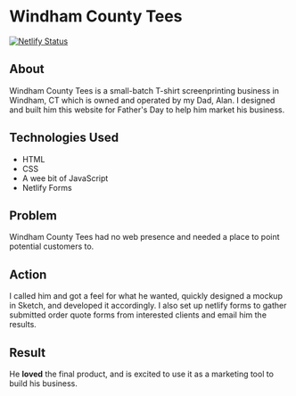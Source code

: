 # Windham County Tees

[![Netlify Status](https://api.netlify.com/api/v1/badges/3f498085-ad73-4ca6-965c-c1c8385011f6/deploy-status)](https://app.netlify.com/sites/flamboyant-hermann-3ad2bd/deploys)

## About

Windham County Tees is a small-batch T-shirt screenprinting business in Windham, CT which is owned and operated by my Dad, Alan. I designed and built him this website for Father's Day to help him market his business.

## Technologies Used

-   HTML
-   CSS
-   A wee bit of JavaScript
-   Netlify Forms

## Problem

Windham County Tees had no web presence and needed a place to point potential customers to.

## Action

I called him and got a feel for what he wanted, quickly designed a mockup in Sketch, and developed it accordingly. I also set up netlify forms to gather submitted order quote forms from interested clients and email him the results.

## Result

He **loved** the final product, and is excited to use it as a marketing tool to build his business.
